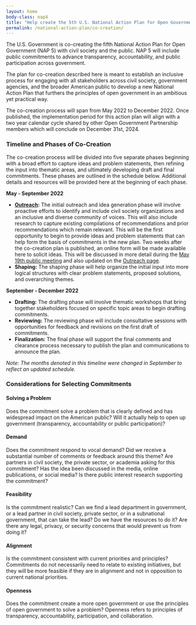 ```yaml
---
layout: home
body-class: nap4
title: "Help create the 5th U.S. National Action Plan for Open Government"
permalink: /national-action-plan/co-creation/
---
```


The U.S. Government is co-creating the fifth National Action Plan for Open Government (NAP 5) with civil society and the public. NAP 5 will include public commitments to advance transparency, accountability, and public participation across government. 

The plan for co-creation described here is meant to establish an inclusive process for engaging with all stakeholders across civil society, government agencies, and the broader American public to develop a new National Action Plan that furthers the principles of open government in an ambitious yet practical way. 

The co-creation process will span from May 2022 to December 2022. Once published, the implementation period for this action plan will align with a two year calendar cycle shared by other Open Government Partnership members which will conclude on December 31st, 2024. 

### Timeline and Phases of Co-Creation
The co-creation process will be divided into five separate phases beginning with a broad effort to capture ideas and problem statements, then refining the input into thematic areas, and ultimately developing draft and final commitments. These phases are outlined in the schedule below. Additional details and resources will be provided here at the beginning of each phase. 

**May - September 2022**

* **[Outreach](./outreach/):** The initial outreach and idea generation phase will involve proactive efforts to identify and include civil society organizations and an inclusive and diverse community of voices. This will also include research to capture existing compilations of recommendations and prior recommendations which remain relevant. This will be the first opportunity to begin to provide ideas and problem statements that can help form the basis of commitments in the new plan. Two weeks after the co-creation plan is published, an online form will be made available here to solicit ideas. This will be discussed in more detail during the [May 19th public meeting](/meeting/may-2022-public-meeting/) and also updated on the [Outreach page](./outreach/). 
* **Shaping:** The shaping phase will help organize the initial input into more logical structures with clear problem statements, proposed solutions, and overarching themes. 

**September - December 2022**

* **Drafting:** The drafting phase will involve thematic workshops that bring together stakeholders focused on specific topic areas to begin drafting commitments.
* **Reviewing:** The reviewing phase will include consultative sessions with opportunities for feedback and revisions on the first draft of commitments.
* **Finalization:** The final phase will support the final comments and clearance process necessary to publish the plan and communications to announce the plan.


*Note: The months denoted in this timeline were changed in September to reflect an updated schedule.*

### Considerations for Selecting Commitments

#### Solving a Problem
Does the commitment solve a problem that is clearly defined and has widespread impact on the American public?  Will it actually help to open up government (transparency, accountability or public participation)?

#### Demand
Does the commitment respond to vocal demand? Did we receive a substantial number of comments or feedback around this theme? Are partners in civil society, the private sector, or academia asking for this commitment? Has the idea been discussed in the media, online publications, or social media? Is there public interest research supporting the commitment? 

#### Feasibility
Is the commitment realistic? Can we find a lead department in government, or a lead partner in civil society, private sector, or in a subnational government, that can take the lead? Do we have the resources to do it? Are there any legal, privacy, or security concerns that would prevent us from doing it?

#### Alignment
Is the commitment consistent with current priorities and principles? Commitments do not necessarily need to relate to existing initiatives, but they will be more feasible if they are in alignment and not in opposition to current national priorities.

#### Openness
Does the commitment create a more open government or use the principles of open government to solve a problem? Openness refers to principles of transparency, accountability, participation, and collaboration. 



